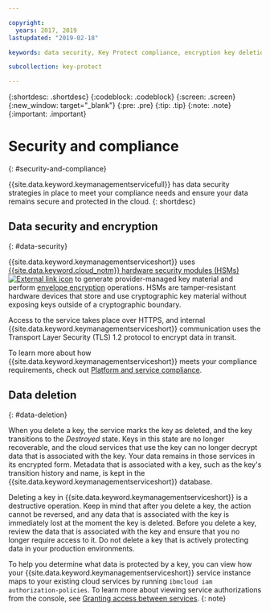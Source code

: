 ```yaml
---

copyright:
  years: 2017, 2019
lastupdated: "2019-02-18"

keywords: data security, Key Protect compliance, encryption key deletion

subcollection: key-protect

---
```


{:shortdesc: .shortdesc}
{:codeblock: .codeblock}
{:screen: .screen}
{:new_window: target="_blank"}
{:pre: .pre}
{:tip: .tip}
{:note: .note}
{:important: .important}

# Security and compliance
{: #security-and-compliance}

{{site.data.keyword.keymanagementservicefull}} has data security strategies in place to meet your compliance needs and ensure your data remains secure and protected in the cloud.
{: shortdesc}

## Data security and encryption
{: #data-security}

{{site.data.keyword.keymanagementserviceshort}} uses [{{site.data.keyword.cloud_notm}} hardware security modules (HSMs) ![External link icon](../../icons/launch-glyph.svg "External link icon")](https://www.ibm.com/cloud/hardware-security-module) to generate provider-managed key material and perform [envelope encryption](/docs/services/key-protect/envelope-encryption.html) operations. HSMs are tamper-resistant hardware devices that store and use cryptographic key material without exposing keys outside of a cryptographic boundary.

Access to the service takes place over HTTPS, and internal {{site.data.keyword.keymanagementserviceshort}} communication uses the Transport Layer Security (TLS) 1.2 protocol to encrypt data in transit.

To learn more about how {{site.data.keyword.keymanagementserviceshort}} meets your compliance requirements, check out [Platform and service compliance](/docs/overview/security.html#compliancetable).

## Data deletion
{: #data-deletion}

When you delete a key, the service marks the key as deleted, and the key transitions to the _Destroyed_ state. Keys in this state are no longer recoverable, and the cloud services that use the key can no longer decrypt data that is associated with the key. Your data remains in those services in its encrypted form. Metadata that is associated with a key, such as the key's transition history and name, is kept in the {{site.data.keyword.keymanagementserviceshort}} database. 

Deleting a key in {{site.data.keyword.keymanagementserviceshort}} is a destructive operation. Keep in mind that after you delete a key, the action cannot be reversed, and any data that is associated with the key is immediately lost at the moment the key is deleted. Before you delete a key, review the data that is associated with the key and ensure that you no longer require access to it. Do not delete a key that is actively protecting data in your production environments. 

To help you determine what data is protected by a key, you can view how your {{site.data.keyword.keymanagementserviceshort}} service instance maps to your existing cloud services by running `ibmcloud iam authorization-policies`. To learn more about viewing service authorizations from the console, see [Granting access between services](/docs/iam/authorizations.html#serviceauth).
{: note}
